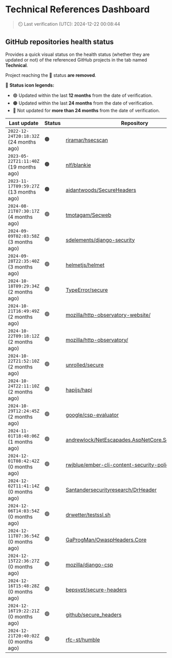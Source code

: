 
# Technical References Dashboard

> :timer_clock: Last verification (UTC): 2024-12-22 00:08:44

## GitHub repositories health status

Provides a quick visual status on the health status (whether they are updated or not) of the referenced GitHub projects in the tab named **Technical**.

Project reaching the :red_circle: status **are removed**.

:speech_balloon: **Status icon legends:**

* :green_circle: Updated within the last **12 months** from the date of verification.
* :orange_circle: Updated within the last **24 months** from the date of verification.
* :red_circle: Not updated for **more than 24 months** from the date of verification.

| Last update | Status | Repository |
| --- | --- | --- |
| `2022-12-24T20:18:32Z` (24 months ago) | :orange_circle: | [riramar/hsecscan](https://github.com/riramar/hsecscan) |
| `2023-05-22T21:11:40Z` (19 months ago) | :orange_circle: | [nlf/blankie](https://github.com/nlf/blankie) |
| `2023-11-17T09:59:27Z` (13 months ago) | :orange_circle: | [aidantwoods/SecureHeaders](https://github.com/aidantwoods/SecureHeaders) |
| `2024-08-21T07:30:17Z` (4 months ago) | :green_circle: | [tmotagam/Secweb](https://github.com/tmotagam/Secweb) |
| `2024-09-09T02:03:58Z` (3 months ago) | :green_circle: | [sdelements/django-security](https://github.com/sdelements/django-security) |
| `2024-09-28T22:35:40Z` (3 months ago) | :green_circle: | [helmetjs/helmet](https://github.com/helmetjs/helmet) |
| `2024-10-18T09:29:34Z` (2 months ago) | :green_circle: | [TypeError/secure](https://github.com/TypeError/secure) |
| `2024-10-21T16:49:49Z` (2 months ago) | :green_circle: | [mozilla/http-observatory-website/](https://github.com/mozilla/http-observatory-website/) |
| `2024-10-22T09:18:12Z` (2 months ago) | :green_circle: | [mozilla/http-observatory/](https://github.com/mozilla/http-observatory/) |
| `2024-10-22T21:52:10Z` (2 months ago) | :green_circle: | [unrolled/secure](https://github.com/unrolled/secure) |
| `2024-10-24T22:11:10Z` (2 months ago) | :green_circle: | [hapijs/hapi](https://github.com/hapijs/hapi) |
| `2024-10-29T12:24:45Z` (2 months ago) | :green_circle: | [google/csp-evaluator](https://github.com/google/csp-evaluator) |
| `2024-11-01T18:48:06Z` (1 months ago) | :green_circle: | [andrewlock/NetEscapades.AspNetCore.SecurityHeaders](https://github.com/andrewlock/NetEscapades.AspNetCore.SecurityHeaders) |
| `2024-12-01T08:42:42Z` (0 months ago) | :green_circle: | [rwjblue/ember-cli-content-security-policy/](https://github.com/rwjblue/ember-cli-content-security-policy/) |
| `2024-12-02T11:41:14Z` (0 months ago) | :green_circle: | [Santandersecurityresearch/DrHeader](https://github.com/Santandersecurityresearch/DrHeader) |
| `2024-12-06T14:03:54Z` (0 months ago) | :green_circle: | [drwetter/testssl.sh](https://github.com/drwetter/testssl.sh) |
| `2024-12-11T07:36:54Z` (0 months ago) | :green_circle: | [GaProgMan/OwaspHeaders.Core](https://github.com/GaProgMan/OwaspHeaders.Core) |
| `2024-12-15T22:36:27Z` (0 months ago) | :green_circle: | [mozilla/django-csp](https://github.com/mozilla/django-csp) |
| `2024-12-16T15:48:28Z` (0 months ago) | :green_circle: | [bepsvpt/secure-headers](https://github.com/bepsvpt/secure-headers) |
| `2024-12-16T19:22:21Z` (0 months ago) | :green_circle: | [github/secure_headers](https://github.com/github/secure_headers) |
| `2024-12-21T20:40:02Z` (0 months ago) | :green_circle: | [rfc-st/humble](https://github.com/rfc-st/humble) |

